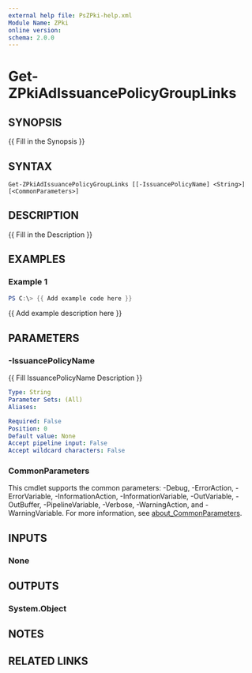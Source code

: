 ```yaml
---
external help file: PsZPki-help.xml
Module Name: ZPki
online version:
schema: 2.0.0
---
```


# Get-ZPkiAdIssuancePolicyGroupLinks

## SYNOPSIS
{{ Fill in the Synopsis }}

## SYNTAX

```
Get-ZPkiAdIssuancePolicyGroupLinks [[-IssuancePolicyName] <String>] [<CommonParameters>]
```

## DESCRIPTION
{{ Fill in the Description }}

## EXAMPLES

### Example 1
```powershell
PS C:\> {{ Add example code here }}
```

{{ Add example description here }}

## PARAMETERS

### -IssuancePolicyName
{{ Fill IssuancePolicyName Description }}

```yaml
Type: String
Parameter Sets: (All)
Aliases:

Required: False
Position: 0
Default value: None
Accept pipeline input: False
Accept wildcard characters: False
```

### CommonParameters
This cmdlet supports the common parameters: -Debug, -ErrorAction, -ErrorVariable, -InformationAction, -InformationVariable, -OutVariable, -OutBuffer, -PipelineVariable, -Verbose, -WarningAction, and -WarningVariable. For more information, see [about_CommonParameters](http://go.microsoft.com/fwlink/?LinkID=113216).

## INPUTS

### None

## OUTPUTS

### System.Object
## NOTES

## RELATED LINKS
